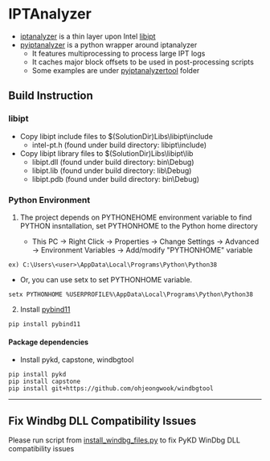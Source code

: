 # IPTAnalyzer

* [iptanalyzer](iptanalyzer) is a thin layer upon Intel [libipt](https://github.com/intel/libipt)
* [pyiptanalyzer](pyiptanalyzer) is a python wrapper around iptanalyzer
   * It features multiprocessing to process large IPT logs
   * It caches major block offsets to be used in post-processing scripts
   * Some examples are under [pyiptanalyzertool](pyiptanalyzertool) folder

## Build Instruction

### libipt

* Copy libipt include files to $(SolutionDir)Libs\libipt\include
   * intel-pt.h (found under build directory: libipt\include)
* Copy libipt library files to $(SolutionDir)Libs\libipt\lib
   * libipt.dll (found under build directory: bin\Debug)
   * libipt.lib (found under build directory: lib\Debug)
   * libipt.pdb (found under build directory: bin\Debug)

### Python Environment

1. The project depends on PYTHONEHOME environment variable to find PYTHON insntallation, set PYTHONHOME to the Python home directory

   * This PC -> Right Click -> Properties -> Change Settings -> Advanced -> Environment Variables -> Add/modify "PYTHONHOME" variable

```
ex) C:\Users\<user>\AppData\Local\Programs\Python\Python38
```

   * Or, you can use setx to set PYTHONHOME variable.
```
setx PYTHONHOME %USERPROFILE%\AppData\Local\Programs\Python\Python38
```

2. Install [pybind11](https://pybind11.readthedocs.io/en/stable/)

```
pip install pybind11
```

#### Package dependencies

* Install pykd, capstone, windbgtool

```
pip install pykd
pip install capstone
pip install git+https://github.com/ohjeongwook/windbgtool
```

---
## Fix Windbg DLL Compatibility Issues

Please run script from [install_windbg_files.py](https://raw.githubusercontent.com/ohjeongwook/windbgtool/master/installation/install_windbg_files.py) to fix PyKD WinDbg DLL compatibility issues
